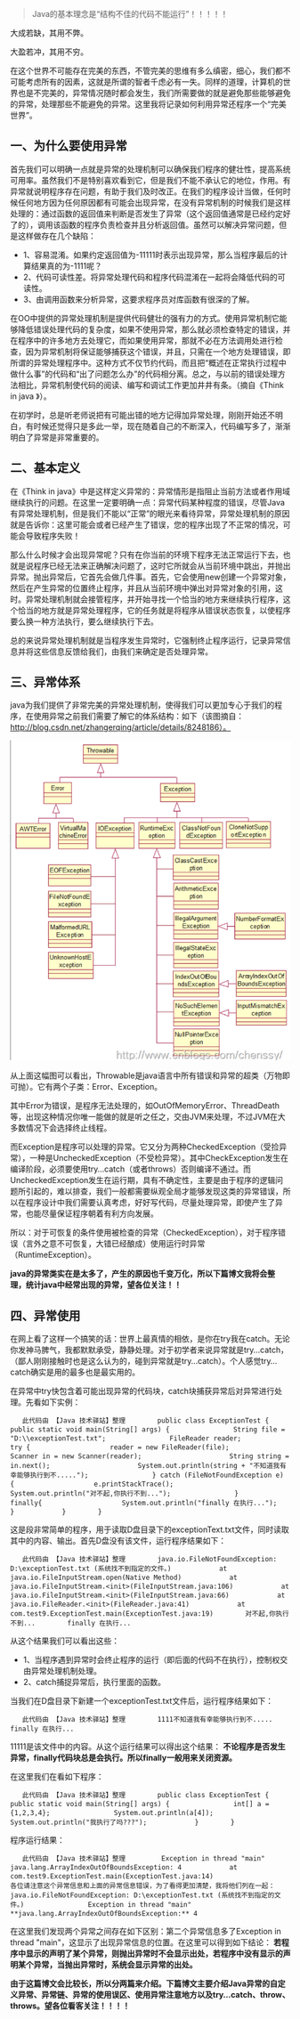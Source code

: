 > Java的基本理念是“结构不佳的代码不能运行”！！！！！

大成若缺，其用不弊。

大盈若冲，其用不穷。

在这个世界不可能存在完美的东西，不管完美的思维有多么缜密，细心，我们都不可能考虑所有的因素，这就是所谓的智者千虑必有一失。同样的道理，计算机的世界也是不完美的，异常情况随时都会发生，我们所需要做的就是避免那些能够避免的异常，处理那些不能避免的异常。这里我将记录如何利用异常还程序一个“完美世界”。

## 一、为什么要使用异常

首先我们可以明确一点就是异常的处理机制可以确保我们程序的健壮性，提高系统可用率。虽然我们不是特别喜欢看到它，但是我们不能不承认它的地位，作用。有异常就说明程序存在问题，有助于我们及时改正。在我们的程序设计当做，任何时候任何地方因为任何原因都有可能会出现异常，在没有异常机制的时候我们是这样处理的：通过函数的返回值来判断是否发生了异常（这个返回值通常是已经约定好了的），调用该函数的程序负责检查并且分析返回值。虽然可以解决异常问题，但是这样做存在几个缺陷：

- 1、容易混淆。如果约定返回值为-11111时表示出现异常，那么当程序最后的计算结果真的为-1111呢？
- 2、代码可读性差。将异常处理代码和程序代码混淆在一起将会降低代码的可读性。
- 3、由调用函数来分析异常，这要求程序员对库函数有很深的了解。

在OO中提供的异常处理机制是提供代码健壮的强有力的方式。使用异常机制它能够降低错误处理代码的复杂度，如果不使用异常，那么就必须检查特定的错误，并在程序中的许多地方去处理它，而如果使用异常，那就不必在方法调用处进行检查，因为异常机制将保证能够捕获这个错误，并且，只需在一个地方处理错误，即所谓的异常处理程序中。这种方式不仅节约代码，而且把“概述在正常执行过程中做什么事”的代码和“出了问题怎么办”的代码相分离。总之，与以前的错误处理方法相比，异常机制使代码的阅读、编写和调试工作更加井井有条。（摘自《Think in java 》）。

在初学时，总是听老师说把有可能出错的地方记得加异常处理，刚刚开始还不明白，有时候还觉得只是多此一举，现在随着自己的不断深入，代码编写多了，渐渐明白了异常是非常重要的。

## 二、基本定义

在《Think in java》中是这样定义异常的：异常情形是指阻止当前方法或者作用域继续执行的问题。在这里一定要明确一点：异常代码某种程度的错误，尽管Java有异常处理机制，但是我们不能以“正常”的眼光来看待异常，异常处理机制的原因就是告诉你：这里可能会或者已经产生了错误，您的程序出现了不正常的情况，可能会导致程序失败！

那么什么时候才会出现异常呢？只有在你当前的环境下程序无法正常运行下去，也就是说程序已经无法来正确解决问题了，这时它所就会从当前环境中跳出，并抛出异常。抛出异常后，它首先会做几件事。首先，它会使用new创建一个异常对象，然后在产生异常的位置终止程序，并且从当前环境中弹出对异常对象的引用，这时。异常处理机制就会接管程序，并开始寻找一个恰当的地方来继续执行程序，这个恰当的地方就是异常处理程序，它的任务就是将程序从错误状态恢复，以使程序要么换一种方法执行，要么继续执行下去。

总的来说异常处理机制就是当程序发生异常时，它强制终止程序运行，记录异常信息并将这些信息反馈给我们，由我们来确定是否处理异常。

## 三、异常体系

java为我们提供了非常完美的异常处理机制，使得我们可以更加专心于我们的程序，在使用异常之前我们需要了解它的体系结构：如下（该图摘自：http://blog.csdn.net/zhangerqing/article/details/8248186）。

![image-20220505232341146](res/16.异常一/image-20220505232341146.png)

从上面这幅图可以看出，Throwable是java语言中所有错误和异常的超类（万物即可抛）。它有两个子类：Error、Exception。

其中Error为错误，是程序无法处理的，如OutOfMemoryError、ThreadDeath等，出现这种情况你唯一能做的就是听之任之，交由JVM来处理，不过JVM在大多数情况下会选择终止线程。

而Exception是程序可以处理的异常。它又分为两种CheckedException（受捡异常），一种是UncheckedException（不受检异常）。其中CheckException发生在编译阶段，必须要使用try…catch（或者throws）否则编译不通过。而UncheckedException发生在运行期，具有不确定性，主要是由于程序的逻辑问题所引起的，难以排查，我们一般都需要纵观全局才能够发现这类的异常错误，所以在程序设计中我们需要认真考虑，好好写代码，尽量处理异常，即使产生了异常，也能尽量保证程序朝着有利方向发展。

所以：对于可恢复的条件使用被检查的异常（CheckedException），对于程序错误（言外之意不可恢复，大错已经酿成）使用运行时异常（RuntimeException）。

**java的异常类实在是太多了，产生的原因也千变万化，所以下篇博文我将会整理，统计java中经常出现的异常，望各位关注！！**

## 四、异常使用

在网上看了这样一个搞笑的话：世界上最真情的相依，是你在try我在catch。无论你发神马脾气，我都默默承受，静静处理。对于初学者来说异常就是try…catch，（鄙人刚刚接触时也是这么认为的，碰到异常就是try…catch）。个人感觉try…catch确实是用的最多也是最实用的。

在异常中try快包含着可能出现异常的代码块，catch块捕获异常后对异常进行处理。先看如下实例：

```
   此代码由 【Java 技术驿站】整理        public class ExceptionTest {            public static void main(String[] args) {                String file = "D:\\exceptionTest.txt";                FileReader reader;                try {                    reader = new FileReader(file);                    Scanner in = new Scanner(reader);                      String string = in.next();                      System.out.println(string + "不知道我有幸能够执行到不.....");                } catch (FileNotFoundException e) {                    e.printStackTrace();                    System.out.println("对不起,你执行不到...");                }                  finally{                    System.out.println("finally 在执行...");                }            }        }            
```

这是段非常简单的程序，用于读取D盘目录下的exceptionText.txt文件，同时读取其中的内容、输出。首先D盘没有该文件，运行程序结果如下：

```
   此代码由 【Java 技术驿站】整理        java.io.FileNotFoundException: D:\exceptionTest.txt (系统找不到指定的文件。)            at java.io.FileInputStream.open(Native Method)            at java.io.FileInputStream.<init>(FileInputStream.java:106)            at java.io.FileInputStream.<init>(FileInputStream.java:66)            at java.io.FileReader.<init>(FileReader.java:41)            at com.test9.ExceptionTest.main(ExceptionTest.java:19)        对不起,你执行不到...        finally 在执行...            
```

从这个结果我们可以看出这些：

- 1、当程序遇到异常时会终止程序的运行（即后面的代码不在执行），控制权交由异常处理机制处理。
- 2、catch捕捉异常后，执行里面的函数。

当我们在D盘目录下新建一个exceptionTest.txt文件后，运行程序结果如下：

```
   此代码由 【Java 技术驿站】整理        1111不知道我有幸能够执行到不.....        finally 在执行...            
```

11111是该文件中的内容。从这个运行结果可以得出这个结果： **不论程序是否发生异常，finally代码块总是会执行。所以finally一般用来关闭资源。**

在这里我们在看如下程序：

```
   此代码由 【Java 技术驿站】整理        public class ExceptionTest {            public static void main(String[] args) {                int[] a = {1,2,3,4};                System.out.println(a[4]);                System.out.println("我执行了吗???");            }        }            
```

程序运行结果：

```
   此代码由 【Java 技术驿站】整理         Exception in thread "main" java.lang.ArrayIndexOutOfBoundsException: 4            at com.test9.ExceptionTest.main(ExceptionTest.java:14)                       各位请注意这个异常信息和上面的异常信息错误，为了看得更加清楚，我将他们列在一起：                 java.io.FileNotFoundException: D:\exceptionTest.txt (系统找不到指定的文件。)                Exception in thread "main" **java.lang.ArrayIndexOutOfBoundsException:** 4            
```

在这里我们发现两个异常之间存在如下区别：第二个异常信息多了Exception in thread "main"，这显示了出现异常信息的位置。在这里可以得到如下结论： **若程序中显示的声明了某个异常，则抛出异常时不会显示出处，若程序中没有显示的声明某个异常，当抛出异常时，系统会显示异常的出处。**

**由于这篇博文会比较长，所以分两篇来介绍。下篇博文主要介绍Java异常的自定义异常、异常链、异常的使用误区、使用异常注意地方以及try…catch、throw、throws。望各位看客关注！！！！**